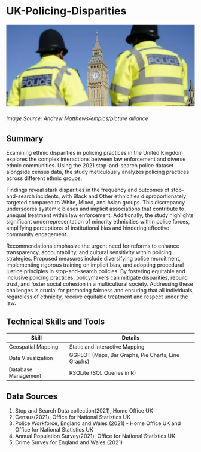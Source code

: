 # UK-Policing-Disparities
![Alt Text](Police.webp)
###### Image Source: Andrew Matthews/empics/picture alliance

## Summary
Examining ethnic disparities in policing practices in the United Kingdom explores the complex interactions between law enforcement and diverse ethnic communities. Using the 2021 stop-and-search police dataset alongside census data, the study meticulously analyzes policing practices across different ethnic groups. 

Findings reveal stark disparities in the frequency and outcomes of stop-and-search incidents, with Black and Other ethnicities disproportionately targeted compared to White, Mixed, and Asian groups. This discrepancy underscores systemic biases and implicit associations that contribute to unequal treatment within law enforcement. Additionally, the study highlights significant underrepresentation of minority ethnicities within police forces, amplifying perceptions of institutional bias and hindering effective community engagement. 

Recommendations emphasize the urgent need for reforms to enhance transparency, accountability, and cultural sensitivity within policing strategies. Proposed measures include diversifying police recruitment, implementing rigorous training on implicit bias, and adopting procedural justice principles in stop-and-search policies. By fostering equitable and inclusive policing practices, policymakers can mitigate disparities, rebuild trust, and foster social cohesion in a multicultural society. Addressing these challenges is crucial for promoting fairness and ensuring that all individuals, regardless of ethnicity, receive equitable treatment and respect under the law.

## Technical Skills and Tools

| Skill                   | Details                                          |
|-------------------------|--------------------------------------------------|
| Geospatial Mapping      | Static and Interactive Mapping                   |
| Data Visualization      | GGPLOT (Maps, Bar Graphs, Pie Charts, Line Graphs)|
| Database Management     | RSQLite (SQL Queries in R)                                |

## Data Sources
1. Stop and Search Data collection(2021), Home Office UK
2. Census(2021), Office for National Statistics UK
3. Police Workforce, England and Wales (2021) - Home Office UK and Office for National Statistics UK
4. Annual Population Survey(2021), Office for National Statistics UK
5. Crime Survey for England and Wales (2021)
